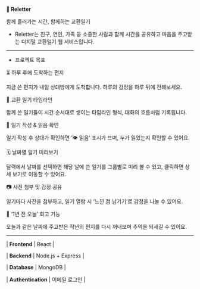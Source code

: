 **💌 Reletter**

함께 흘러가는 시간, 함께하는 교환일기

- Reletter는 친구, 연인, 가족 등 소중한 사람과 함께 시간을 공유하고 마음을 주고받는 디지털 교환일기 웹 서비스입니다.

---
- 프로젝트 목표


⏳ 하루 후에 도착하는 편지

지금 쓴 편지가 내일 상대방에게 도착합니다. 하루의 감정을 하루 뒤에 전해보세요.

📖 교환 일기 타임라인

함께 쓴 일기들이 시간 순서대로 쌓이는 타임라인 형식, 대화의 흐름처럼 기록됩니다.

📝 일기 작성 & 읽음 확인

일기 작성 후 상대가 확인하면 ‘👁️ 읽음’ 표시가 뜨며, 누가 읽었는지 확인할 수 있어요.

🗓️ 날짜별 일기 미리보기

달력에서 날짜를 선택하면 해당 날에 쓴 일기를 그룹별로 미리 볼 수 있고, 클릭하면 상세 보기로 이동할 수 있어요.

📷 사진 첨부 및 감정 공유

일기마다 사진을 첨부하고, 일기 열람 시 ‘느낀 점 남기기’로 감정을 나눌 수 있어요.

💌 ‘1년 전 오늘’ 회고 기능

오늘과 같은 날짜에 주고받은 작년의 편지를 다시 꺼내보며 추억을 되새길 수 있어요.

--- 
| **Frontend** | React |

| **Backend** | Node.js + Express |


| **Database** | MongoDB |


| **Authentication** | 이메일 로그인 |
